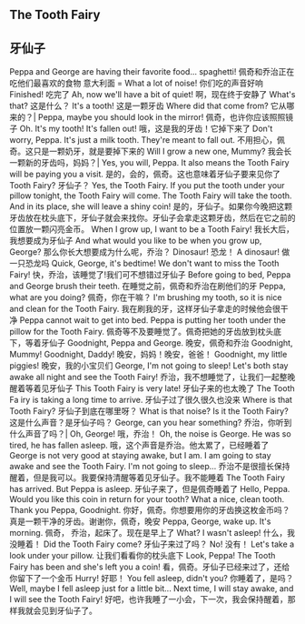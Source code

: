 ## The Tooth Fairy
## 牙仙子

Peppa and George are having their favorite food... spaghetti!
佩奇和乔治正在吃他们最喜欢的食物 意大利面 =
What a lot of noise!
你们吃的声音好响
Finished!
吃完了
Ah, now we'll have a bit of quiet!
啊，现在终于安静了
What's that?
这是什么？
It's a tooth!
这是一颗牙齿
Where did that come from?
它从哪来的？|
Peppa, maybe you should look in the mirror!
佩奇，也许你应该照照镜子
Oh. It's my tooth! It's fallen out!
哦，这是我的牙齿！它掉下来了
Don't worry, Peppa. It's just a milk tooth. They're meant to fall out.
不用担心，佩奇。这只是一颗奶牙，就是要掉下来的
Will I grow a new one, Mummy?
我会长一颗新的牙齿吗，妈妈？|
Yes, you will, Peppa. It also means the Tooth Fairy will be paying you a visit.
是的，会的，佩奇。这也意味着牙仙子要来见你了
Tooth Fairy?
牙仙子？
Yes, the Tooth Fairy. If you put the tooth under your pillow tonight, the Tooth Fairy will come. The Tooth Fairy will take the tooth. And in its place, she will leave a shiny coin!
是的，牙仙子。如果你今晚把这颗牙齿放在枕头底下，牙仙子就会来找你。牙仙子会拿走这颗牙齿，然后在它之前的位置放一颗闪亮金币。
When I grow up, I want to be a Tooth Fairy!
我长大后，我想要成为牙仙子
And what would you like to be when you grow up, George?
那么你长大想要成为什么呢，乔治？
Dinosaur!
恐龙！
A dinosaur!
做一只恐龙吗
Quick, George, it's bedtime! We don't want to miss the Tooth Fairy!
快，乔治，该睡觉了!我们可不想错过牙仙子
Before going to bed, Peppa and George brush their teeth.
在睡觉之前，佩奇和乔治在刷他们的牙
Peppa, what are you doing?
佩奇，你在干嘛？
I'm brushing my tooth, so it is nice and clean for the Tooth Fairy.
我在刷我的牙，这样牙仙子拿走的时候他会很干净
Peppa cannot wait to get into bed. Peppa is putting her tooth under the pillow for the Tooth Fairy.
佩奇等不及要睡觉了。佩奇把她的牙齿放到枕头底下，等着牙仙子
Goodnight, Peppa and George.
晚安，佩奇和乔治
Goodnight, Mummy! Goodnight, Daddy!
晚安，妈妈！晚安，爸爸！
Goodnight, my little piggies!
晚安，我的小宝贝们
George, I'm not going to sleep! Let's both stay awake all night and see the Tooth Fairy!
乔治，我不想睡觉了，让我们一起整晚醒着等着见牙仙子
This Tooth Fairy is very late!
牙仙子来的也太晚了
The Tooth Fa iry is taking a long time to arrive.
牙仙子过了很久很久也没来
Where is that Tooth Fairy?
牙仙子到底在哪里呀？
What is that noise? Is it the Tooth Fairy?
这是什么声音？是牙仙子吗？
George, can you hear something?
乔治，你听到什么声音了吗？|
Oh, George!
哦，乔治！
Oh, the noise is George. He was so tired, he has fallen asleep.
哦，这个声音是乔治。他太累了，已经睡着了
George is not very good at staying awake, but I am. I am going to stay awake and see the Tooth Fairy. I'm not going to sleep...
乔治不是很擅长保持醒着，但是我可以。我要保持清醒等着见牙仙子。我不能睡着
The Tooth Fairy has arrived. But Peppa is asleep.
牙仙子来了，但是佩奇睡着了
Hello, Peppa. Would you like this coin in return for your tooth? What a nice, clean tooth. Thank you Peppa, Goodnight.
你好，佩奇。你想要用你的牙齿换这枚金币吗？真是一颗干净的牙齿。谢谢你，佩奇，晚安
Peppa, George, wake up. It's morning.
佩奇， 乔治，起床了。现在是早上了
What? I wasn't asleep!
什么，我没睡着！
Did the Tooth Fairy come?
牙仙子来过了吗？
No!
没有！
Let's take a look under your pillow.
让我们看看你的枕头底下
Look, Peppa! The Tooth Fairy has been and she's left you a coin!
看，佩奇。牙仙子已经来过了，还给你留下了一个金币
Hurry!
好耶！
You fell asleep, didn't you?
你睡着了，是吗？
Well, maybe I fell asleep just for a little bit... Next time, I will stay awake, and I will see the Tooth Fairy!
好吧，也许我睡了一小会，下一次，我会保持醒着，那样我就会见到牙仙子了。
